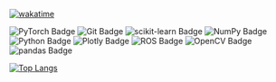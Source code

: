 
[![wakatime](https://wakatime.com/badge/user/2e487e6a-f6b5-4b01-8335-5984a4e81b23.svg)](https://wakatime.com/@2e487e6a-f6b5-4b01-8335-5984a4e81b23)


![PyTorch Badge](https://img.shields.io/badge/PyTorch-EE4C2C?logo=pytorch&logoColor=fff&style=flat)
![Git Badge](https://img.shields.io/badge/Git-F05032?logo=git&logoColor=fff&style=flat)
![scikit-learn Badge](https://img.shields.io/badge/scikit--learn-F7931E?logo=scikitlearn&logoColor=fff&style=flat)
![NumPy Badge](https://img.shields.io/badge/NumPy-013243?logo=numpy&logoColor=fff&style=flat)
![Python Badge](https://img.shields.io/badge/Python-3776AB?logo=python&logoColor=fff&style=flat)
![Plotly Badge](https://img.shields.io/badge/Plotly-3F4F75?logo=plotly&logoColor=fff&style=flat)
![ROS Badge](https://img.shields.io/badge/ROS-22314E?logo=ros&logoColor=fff&style=flat)
![OpenCV Badge](https://img.shields.io/badge/OpenCV-5C3EE8?logo=opencv&logoColor=fff&style=flat)
![pandas Badge](https://img.shields.io/badge/pandas-150458?logo=pandas&logoColor=fff&style=flat)


[![Top Langs](https://github-readme-stats.vercel.app/api/top-langs/?username=chychiang&layout=compact)](https://github.com/anuraghazra/github-readme-stats)
